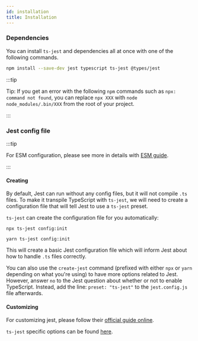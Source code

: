 ```yaml
---
id: installation
title: Installation
---
```


### Dependencies

You can install `ts-jest` and dependencies all at once with one of the following commands.

```bash npm2yarn
npm install --save-dev jest typescript ts-jest @types/jest
```

:::tip

Tip: If you get an error with the following `npm` commands such as `npx: command not found`, you can replace `npx XXX` with `node node_modules/.bin/XXX` from the root of your project.

:::

### Jest config file

:::tip

For ESM configuration, please see more in details with [ESM guide](../../guides/esm-support).

:::

#### Creating

By default, Jest can run without any config files, but it will not compile `.ts` files.
To make it transpile TypeScript with `ts-jest`, we will need to create a configuration file that will tell Jest to use a `ts-jest` preset.

`ts-jest` can create the configuration file for you automatically:

```npm tab
npx ts-jest config:init
```

```Yarn tab
yarn ts-jest config:init
```

This will create a basic Jest configuration file which will inform Jest about how to handle `.ts` files correctly.

You can also use the `create-jest` command (prefixed with either `npx` or `yarn` depending on what you're using) to have more options related to Jest.
However, answer `no` to the Jest question about whether or not to enable TypeScript. Instead, add the line: `preset: "ts-jest"` to the `jest.config.js` file afterwards.

#### Customizing

For customizing jest, please follow their [official guide online](https://jestjs.io/docs/en/configuration.html).

`ts-jest` specific options can be found [here](./options.md).
